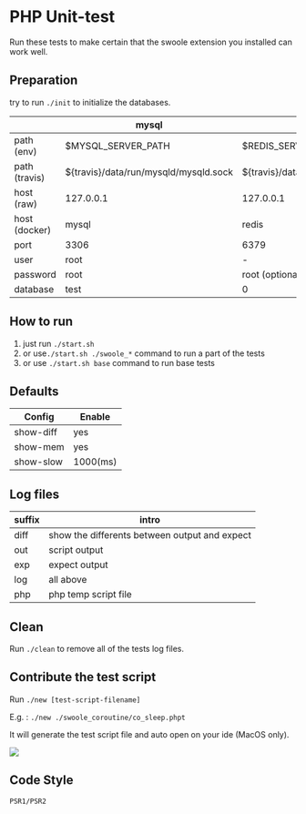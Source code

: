# PHP Unit-test

Run these tests to make certain that the swoole extension you installed can work well.

## Preparation
try to run `./init` to initialize the databases.

|               | mysql                                 | redis                               |
| ------------- | ------------------------------------- | ----------------------------------- |
| path (env)    | $MYSQL_SERVER_PATH                    | $REDIS_SERVER_PATH                  |
| path (travis) | ${travis}/data/run/mysqld/mysqld.sock | ${travis}/data/run/redis/redis.sock |
| host (raw)    | 127.0.0.1                             | 127.0.0.1                           |
| host (docker) | mysql                                 | redis                               |
| port          | 3306                                  | 6379                                |
| user          | root                                  | -                                   |
| password      | root                                  | root (optional)                     |
| database      | test                                  | 0                                   |

## How to run
1. just run `./start.sh`
2. or use`./start.sh ./swoole_*` command to run a part of the tests
3. or use `./start.sh base` command to run base tests

## Defaults

| Config    | Enable   |
| --------- | -------- |
| show-diff | yes      |
| show-mem  | yes      |
| show-slow | 1000(ms) |

## Log files

| suffix | intro                                         |
| ------ | --------------------------------------------- |
| diff   | show the differents between output and expect |
| out    | script output                                 |
| exp    | expect output                                 |
| log    | all above                                     |
| php    | php temp script file                          |

## Clean
Run `./clean` to remove all of the tests log files.

## Contribute the test script
Run `./new [test-script-filename]`

E.g. : `./new ./swoole_coroutine/co_sleep.phpt`

It will generate the test script file and auto open on your ide (MacOS only).

![](https://cdn.jsdelivr.net/gh/sy-records/staticfile/images/swoole/generate-example.gif)

## Code Style
`PSR1/PSR2`
